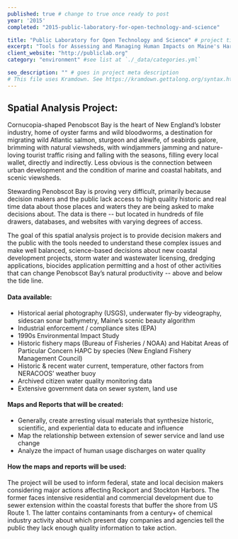 ```yaml
---
published: true # change to true once ready to post
year: '2015'
completed: "2015-public-laboratory-for-open-technology-and-science"

title: "Public Laboratory for Open Technology and Science" # project title or client name
excerpt: "Tools for Assessing and Managing Human Impacts on Maine's Harbors" # shows on project list page
client_website: "http://publiclab.org"
category: "environment" #see list at `./_data/categories.yml`

seo_description: "" # goes in project meta description
# This file uses Kramdown. See https://kramdown.gettalong.org/syntax.html for syntax
---
```


## Spatial Analysis Project:
Cornucopia-shaped Penobscot Bay is the heart of New England’s lobster industry, home of oyster farms and wild bloodworms, a destination for migrating wild Atlantic salmon, sturgeon and alewife, of seabirds galore, brimming with natural viewsheds, with windjammers jamming and nature-loving tourist traffic rising and falling with the seasons, filling every local wallet, directly and indirectly. Less obvious is the connection between urban development and the condition of marine and coastal habitats, and scenic viewsheds.

Stewarding Penobscot Bay is proving very difficult, primarily because decision makers and the public lack access to high quality historic and real time data about those places and waters they are being asked to make decisions about. The data is there -- but located in hundreds of file drawers, databases, and websites with varying degrees of access.

The goal of this spatial analysis project is to provide decision makers and the public with the tools needed to understand these complex issues and make well balanced, science-based decisions about new coastal development projects, storm water and wastewater licensing, dredging applications, biocides application permitting and a host of other activities that can change Penobscot Bay’s natural productivity -- above and below the tide line.

#### Data available:
- Historical aerial photography (USGS), underwater fly-by videography, sidescan sonar bathymetry, Maine’s scenic beauty algorithm
- Industrial enforcement / compliance sites (EPA)
- 1990s Environmental Impact Study
- Historic fishery maps (Bureau of Fisheries / NOAA) and Habitat Areas of Particular Concern HAPC by species (New England Fishery Management Council)
- Historic & recent water current, temperature, other factors from NERACOOS’ weather buoy
- Archived citizen water quality monitoring data
- Extensive government data on sewer system, land use

#### Maps and Reports that will be created:
- Generally, create arresting visual materials that synthesize historic, scientific, and experiential data to educate and influence
- Map the relationship between extension of sewer service and land use change
- Analyze the impact of human usage discharges on water quality

#### How the maps and reports will be used:
The project will be used to inform federal, state and local decision makers considering major actions affecting Rockport and Stockton Harbors. The former faces intensive residential and commercial development due to sewer extension within the coastal forests that buffer the shore from US Route 1. The latter contains contaminants from a century+ of chemical industry activity about which present day companies and agencies tell the public they lack enough quality information to take action.
